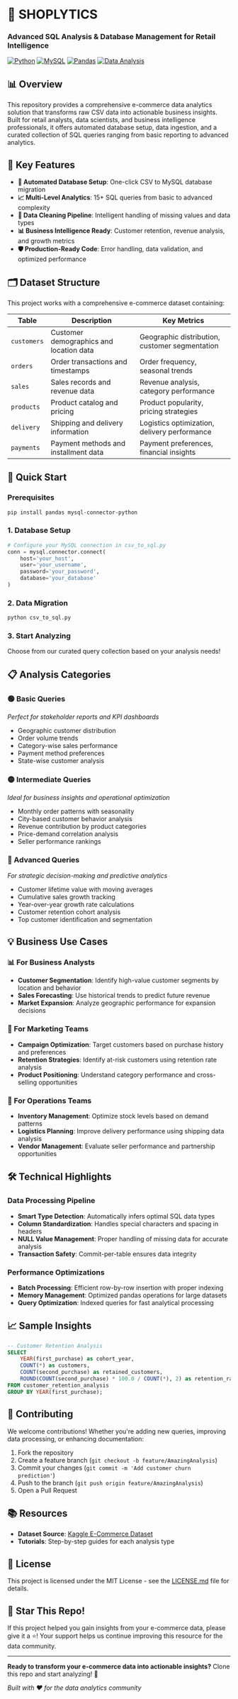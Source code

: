 # 🛒 SHOPLYTICS
### Advanced SQL Analysis & Database Management for Retail Intelligence

[![Python](https://img.shields.io/badge/Python-3.7+-blue.svg)](https://www.python.org/downloads/)
[![MySQL](https://img.shields.io/badge/MySQL-8.0+-orange.svg)](https://www.mysql.com/)
[![Pandas](https://img.shields.io/badge/Pandas-Latest-green.svg)](https://pandas.pydata.org/)
[![Data Analysis](https://img.shields.io/badge/Analysis-E--Commerce-purple.svg)](https://github.com/yourusername/ecommerce-data-analytics)

## 📊 Overview

This repository provides a comprehensive e-commerce data analytics solution that transforms raw CSV data into actionable business insights. Built for retail analysts, data scientists, and business intelligence professionals, it offers automated database setup, data ingestion, and a curated collection of SQL queries ranging from basic reporting to advanced analytics.

## 🎯 Key Features

- **🚀 Automated Database Setup**: One-click CSV to MySQL database migration
- **📈 Multi-Level Analytics**: 15+ SQL queries from basic to advanced complexity
- **🔧 Data Cleaning Pipeline**: Intelligent handling of missing values and data types
- **📊 Business Intelligence Ready**: Customer retention, revenue analysis, and growth metrics
- **🛡️ Production-Ready Code**: Error handling, data validation, and optimized performance

## 🗂️ Dataset Structure

This project works with a comprehensive e-commerce dataset containing:

| Table | Description | Key Metrics |
|-------|-------------|-------------|
| `customers` | Customer demographics and location data | Geographic distribution, customer segmentation |
| `orders` | Order transactions and timestamps | Order frequency, seasonal trends |
| `sales` | Sales records and revenue data | Revenue analysis, category performance |
| `products` | Product catalog and pricing | Product popularity, pricing strategies |
| `delivery` | Shipping and delivery information | Logistics optimization, delivery performance |
| `payments` | Payment methods and installment data | Payment preferences, financial insights |

## 🚀 Quick Start

### Prerequisites

```bash
pip install pandas mysql-connector-python
```

### 1. Database Setup

```python
# Configure your MySQL connection in csv_to_sql.py
conn = mysql.connector.connect(
    host='your_host',
    user='your_username', 
    password='your_password',
    database='your_database'
)
```

### 2. Data Migration

```bash
python csv_to_sql.py
```

### 3. Start Analyzing

Choose from our curated query collection based on your analysis needs!

## 📋 Analysis Categories

### 🟢 Basic Queries
*Perfect for stakeholder reports and KPI dashboards*

- Geographic customer distribution
- Order volume trends
- Category-wise sales performance
- Payment method preferences
- State-wise customer analysis

### 🟡 Intermediate Queries  
*Ideal for business insights and operational optimization*

- Monthly order patterns with seasonality
- City-based customer behavior analysis
- Revenue contribution by product categories
- Price-demand correlation analysis
- Seller performance rankings

### 🔴 Advanced Queries
*For strategic decision-making and predictive analytics*

- Customer lifetime value with moving averages
- Cumulative sales growth tracking
- Year-over-year growth rate calculations
- Customer retention cohort analysis
- Top customer identification and segmentation

## 💡 Business Use Cases

### 📊 For Business Analysts
- **Customer Segmentation**: Identify high-value customer segments by location and behavior
- **Sales Forecasting**: Use historical trends to predict future revenue
- **Market Expansion**: Analyze geographic performance for expansion decisions

### 🎯 For Marketing Teams  
- **Campaign Optimization**: Target customers based on purchase history and preferences
- **Retention Strategies**: Identify at-risk customers using retention rate analysis
- **Product Positioning**: Understand category performance and cross-selling opportunities

### 🏢 For Operations Teams
- **Inventory Management**: Optimize stock levels based on demand patterns
- **Logistics Planning**: Improve delivery performance using shipping data analysis
- **Vendor Management**: Evaluate seller performance and partnership opportunities

## 🛠️ Technical Highlights

### Data Processing Pipeline
- **Smart Type Detection**: Automatically infers optimal SQL data types
- **Column Standardization**: Handles special characters and spacing in headers
- **NULL Value Management**: Proper handling of missing data for accurate analysis
- **Transaction Safety**: Commit-per-table ensures data integrity

### Performance Optimizations
- **Batch Processing**: Efficient row-by-row insertion with proper indexing
- **Memory Management**: Optimized pandas operations for large datasets  
- **Query Optimization**: Indexed queries for fast analytical processing

## 📈 Sample Insights

```sql
-- Customer Retention Analysis
SELECT 
    YEAR(first_purchase) as cohort_year,
    COUNT(*) as customers,
    COUNT(second_purchase) as retained_customers,
    ROUND(COUNT(second_purchase) * 100.0 / COUNT(*), 2) as retention_rate
FROM customer_retention_analysis
GROUP BY YEAR(first_purchase);
```

## 🤝 Contributing

We welcome contributions! Whether you're adding new queries, improving data processing, or enhancing documentation:

1. Fork the repository
2. Create a feature branch (`git checkout -b feature/AmazingAnalysis`)
3. Commit your changes (`git commit -m 'Add customer churn prediction'`)
4. Push to the branch (`git push origin feature/AmazingAnalysis`)
5. Open a Pull Request

## 📚 Resources

- **Dataset Source**: [Kaggle E-Commerce Dataset](https://www.kaggle.com/datasets/devarajv88/target-dataset)
- **Tutorials**: Step-by-step guides for each analysis type

## 📄 License

This project is licensed under the MIT License - see the [LICENSE.md](License) file for details.

## 🌟 Star This Repo!

If this project helped you gain insights from your e-commerce data, please give it a ⭐! Your support helps us continue improving this resource for the data community.

---

**Ready to transform your e-commerce data into actionable insights?** Clone this repo and start analyzing! 🚀

*Built with ❤️ for the data analytics community*
